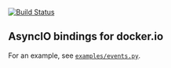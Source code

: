 [![Build Status](https://travis-ci.org/zbyte64/aiodocker.svg?branch=master)](https://travis-ci.org/zbyte64/aiodocker)

AsyncIO bindings for docker.io
------------------------------

For an example, see [`examples/events.py`](examples/events.py).
